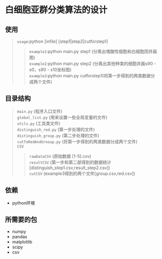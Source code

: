 白细胞亚群分类算法的设计
====================
使用
--------------------
>`usage`:python [infile] [step1|step2|cutforstep1]
>>`example1`:python main.py step1 (分离出嗜酸性细胞和白细胞团并画图)<br>
>>`example2`:python main.py step2 (分离出其他种类的细胞并画s90 - s0，s90 - s10坐标图)<br>
>>`example3`:python main.py cutforstep1(将第一步得到的两类数据分成两个文件)<br>

目录结构
--------------------
>`main.py` (程序入口文件)<br>
>`global_list.py` (用来设置一些全局变量的文件)<br>
>`utils.py` (工具类文件)<br>
>`distinguish_red.py` (第一步处理的文件)<br>
>`distinguish_group.py` (第二步处理的文件)<br>
>`cutToRedAndGrooup.py` (将第一步得到的两类数据分成两个文件)<br>
>`CSV`<br>
>>`rawDataCSV` (原始数据 [1-5].csv)<br>
>>`resultCSV` (第一步和第二部得到的数据统计[distinguish_step1.csv,result_step2.csv])<br>
>>`cutCSV` (example3得到的两个文件[group.csv,red.csv])<br>

依赖
---------------------
* python环境

所需要的包
---------------------
* numpy<br>
* pandas<br>
* matplotlib<br>
* scipy<br>
* csv<br>

